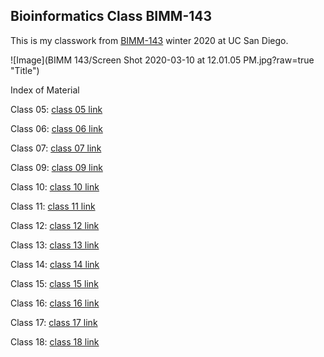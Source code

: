 ## Bioinformatics Class BIMM-143

This is my classwork from [BIMM-143](https://bioboot.github.io/bimm143_W2) winter 2020 at UC San Diego.

![Image](BIMM 143/Screen Shot 2020-03-10 at 12.01.05 PM.jpg?raw=true "Title")

Index of Material

Class 05: [class 05 link](https://github.com/ntd005/bimm143/tree/master/class05)
 
Class 06: [class 06 link](https://github.com/ntd005/bimm143/tree/master/class06)

Class 07: [class 07 link](https://github.com/ntd005/bimm143/tree/master/class07)

Class 09: [class 09 link](https://github.com/ntd005/bimm143/tree/master/class09)

Class 10: [class 10 link](https://github.com/ntd005/bimm143/tree/master/class10)

Class 11: [class 11 link](https://github.com/ntd005/bimm143/tree/master/class11)

Class 12: [class 12 link](https://github.com/ntd005/bimm143/tree/master/class12)

Class 13: [class 13 link](https://github.com/ntd005/bimm143/tree/master/class13)

Class 14: [class 14 link](https://github.com/ntd005/bimm143/tree/master/class14)

Class 15: [class 15 link](https://github.com/ntd005/bimm143/tree/master/class15)

Class 16: [class 16 link](https://github.com/ntd005/bimm143/tree/master/class16)

Class 17: [class 17 link](https://github.com/ntd005/bimm143/tree/master/class17)

Class 18: [class 18 link](https://github.com/ntd005/bimm143/tree/master/class18)
